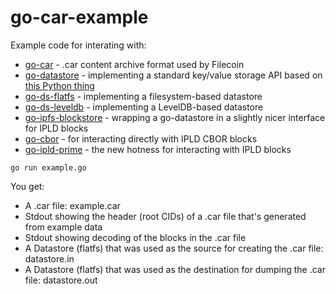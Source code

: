 # go-car-example

Example code for interating with:

  * [go-car](https://github.com/ipfs/go-car) - .car content archive format used by Filecoin
  * [go-datastore](https://github.com/ipfs/go-datastore) - implementing a standard key/value storage API based on [this Python thing](https://github.com/datastore/datastore)
  * [go-ds-flatfs](https://github.com/ipfs/go-ds-flatfs) - implementing a filesystem-based datastore
  * [go-ds-leveldb](https://github.com/ipfs/go-ds-leveldb) - implementing a LevelDB-based datastore
  * [go-ipfs-blockstore](https://github.com/ipfs/go-ipfs-blockstore) - wrapping a go-datastore in a slightly nicer interface for IPLD blocks
  * [go-cbor](https://github.com/ipfs/go-ipld-cbor) - for interacting directly with IPLD CBOR blocks
  * [go-ipld-prime](https://github.com/ipld/go-ipld-prime) - the new hotness for interacting with IPLD blocks

`go run example.go`

You get:

* A .car file: example.car
* Stdout showing the header (root CIDs) of a .car file that's generated from example data
* Stdout showing decoding of the blocks in the .car file
* A Datastore (flatfs) that was used as the source for creating the .car file: datastore.in
* A Datastore (flatfs) that was used as the destination for dumping the .car file: datastore.out
